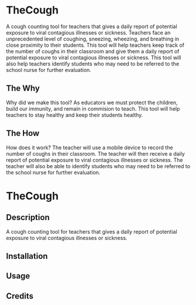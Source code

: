 # TheCough
A cough counting tool for teachers that gives a daily report of potential exposure to viral contagious illnesses or sickness.
Teachers face an unprecedented level of coughing, sneezing, wheezing, and breathing in close proximity to their students. This tool will help teachers keep track of the number of coughs in their classroom and give them a daily report of potential exposure to viral contagious illnesses or sickness. This tool will also help teachers identify students who may need to be referred to the school nurse for further evaluation.

## The Why
Why did we make this tool? As educators we must protect the children, build our immunity, and remain in commision to teach. This tool will help teachers to stay healthy and keep their students healthy.

## The How
How does it work? The teacher will use a mobile device to record the number of coughs in their classroom. The teacher will then receive a daily report of potential exposure to viral contagious illnesses or sickness. The teacher will also be able to identify students who may need to be referred to the school nurse for further evaluation.

# TheCough

## Description
A cough counting tool for teachers that gives a daily report of potential exposure to viral contagious illnesses or sickness.

<!-- table of contents will come later -->

## Installation
<!-- What are the steps required to install your project? Provide a step-by-step description of how to get the development environment running. -->

## Usage
<!-- Provide instructions and examples for use. Include screenshots as needed. -->

## Credits
<!-- List your collaborators, if any, with links to their GitHub profiles. Links to websites or resources. -->
